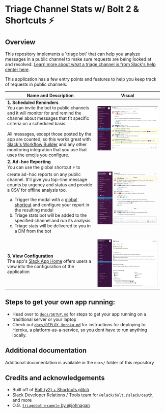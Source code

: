 # Triage Channel Stats w/ Bolt 2 & Shortcuts ⚡️ 

## Overview

This repository implements a 'triage bot' that can help you analyze messages in a public channel to make sure requests are being looked at and resolved. [Learn more about what a triage channel is from Slack's help center here](https://slack.com/help/articles/360000384726-Prioritize-tasks-quickly-with-triage-channels).

This application has a few entry points and features to help you keep track of requests in public channels:

| Name and Description 	| Visual 	|
|------------------------	|------------------------------------------------------------------------------------------------------------------------------------------------------------------------------------------------------------------------------------------------------------------------------------------------------------------------------------------------------------------------------------------------------------------------------------------------------------------------------------------------------------------	|
| **1. Scheduled Reminders** <br> You can invite the bot to public channels and it will monitor for and remind the channel about messages that fit specific criteria on a scheduled basis.<br><br>All messages, except those posted by the app are counted, so this works great with [Slack's Workflow Builder](https://slack.com/slack-tips/quickly-field-requests-for-your-team) and any other monitoring integration that you use that uses the emojis you configure. 	|  [![](docs/assets/func_1_scheduled_reminders.png)](docs/assets/func_1_scheduled_reminders.png)	|
| **2. Ad-hoc Reporting** <br> You can use the global shortcut :zap: to create ad-hoc reports on any public channel. It'll give you top-line message counts by urgency and status and provide a CSV for offline analysis too.     <ol type="a"><li>Trigger the modal with a [global shortcut](https://slackhq.com/speed-up-work-with-apps-for-slack) and configure your report in the resulting modal</li><li>Triage stats bot will be added to the specified channel and run its analysis</li><li>Triage stats will be delivered to you in a DM from the bot</li></ol> 	| [![](docs/assets/func_2_ad_hoc_reports.gif)](docs/assets/func_2_ad_hoc_reports.gif) |
| **3. View Configuration** <br> The app's [Slack App Home](https://api.slack.com/surfaces/tabs) offers users a view into the configuration of the application | [![](docs/assets/func_3_app_home.png)](docs/assets/func_3_app_home.png) | 

## Steps to get your own app running:
- Head over to [`docs/SETUP.md`](docs/SETUP.md) for steps to get your app running on a traditional server or your laptop
- Check out [`docs/DEPLOY_Heroku.md`](docs/Deploy_Heroku.md) for instructions for deploying to Heroku, a platform-as-a-service, so you dont have to run anything locally.

## Additional documentation
Additional documentation is available in the `docs/` folder of this repository

## Credits and acknowledgements
- Built off of [Bolt (v2) + Shortcuts glitch](https://glitch.com/~slack-shortcuts-bolt)
- Slack Developer Relations / Tools team for `@slack/bolt`, `@slack/oauth`, and more
- O.G. [`triagebot-example` by @johnagan](https://github.com/johnagan/triagebot-example)
